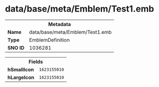 <h1>data/base/meta/Emblem/Test1.emb</h1><table><tr><th colspan="100%">Metadata</th></tr><tr><td><b>Name</b></td><td>data/base/meta/Emblem/Test1.emb</td></tr><tr><td><b>Type</b></td><td>EmblemDefinition</td></tr><tr><td><b>SNO ID</b></td><td>1036281</td></tr></table>

<table><tr><th colspan="100%">Fields</th></tr><tr><td><b>hSmallIcon</b></td><td><code>1623155010</code></td></tr><tr><td><b>hLargeIcon</b></td><td><code>1623155010</code></td></tr></table>

